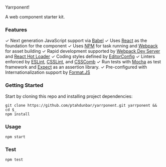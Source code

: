 Yarrponent!

A web component starter kit.
 
### Features
 ✓ Next generation JavaScript support via [Babel](http://babeljs.io/)
 ✓ Uses [React](http://facebook.github.io/react/) as the foundation for the component
 ✓ Uses [NPM](http://npmjs.com) for task running and [Webpack](http://webpack.github.io/) for asset building
 ✓ Rapid development supported by [Webpack Dev Server](http://webpack.github.io/docs/webpack-dev-server.html) and [React Hot Loader](https://github.com/gaearon/react-hot-loader)
 ✓ Coding styles defined by [EditorConfig](http://editorconfig.org/)
 ✓ Linters enforced by [ESLint](http://eslint.org/), [CSSLint](http://csslint.net/), and [CSSComb](https://github.com/csscomb/csscomb.js)
 ✓ Run tests with [Mocha](http://mochajs.org/) as test framework and [Expect](https://www.npmjs.com/package/expect) as an assertion library.
 ✓ Pre-configured with Internationalization support by [Format.JS](http://formatjs.io/react/)
 
### Getting Started

Start by cloning this repo and installing project dependencies:

```shell
git clone https://github.com/ptahdunbar/yarrponent.git yarrponent && cd $_
npm install
```

### Usage

```shell
npm start
```

### Test

```shell
npm test
```
